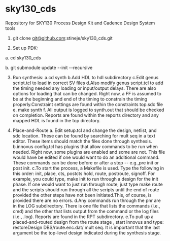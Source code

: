 # sky130_cds
Repository for SKY130 Process Design Kit and Cadence Design System tools

1. git clone git@github.com:stineje/sky130_cds.git

2. Set up PDK:

a. cd sky130_cds

b. git submodule update --init --recursive 

3. Run synthesis:
a.cd synth
b.Add HDL to hdl subdirectory
c.Edit genus script.tcl to load in correct SV files
d.Also modify genus script.tcl to add the timing needed any loading or input/output delays. There are also options for loading that can be changed. Right now, a FF is assumed to be at the beginning and end of the timing to constrain the timing properly.Constraint settings are found within the constraints top.sdc file
e. make synth
f. All output is logged to synth.out that should be checked on completion. Reports are found within the reports directory and any mapped HDL is found in the top directory.  

4. Place-and-Route
a. Edit setup.tcl and change the design, netlist, and sdc location. These can be found by searching for mult seq in a text editor. These items should match the files done through synthesis.
b.innovus config.tcl has plugins that allow commands to be run when needed. Right now, some plugins are enabled and some are not. This file would have be edited if one would want to do an additional command. These commands can be done before or after a step -- e.g.,pre init or post init.
c.To start the process, a Makefile is used. Type the following in this order: init, place, cts, postcts hold, route, postroute, signoff. For example, you could type, make init to run through a design for the init phase. If one would want to just run through route, just type make route and the scripts should run through all the scripts until the end of route provided the other steps have not been initiated.This, of course, is provided there are no errors.
d.Any commands run through the pnr are in the LOG subdirectory. There is one file that lists the commands (i.e., cmd) and the other that lists output from the command or the log files (i.e., .log). Reports are found in the RPT subdirectory.
e.To pull up a placed-and-routed design from the route stage , start innovus and type: restoreDesign DBS/route.enc.dat/ mult seq. It is important that the last argument be the top-level design indicated during the synthesis stage.
